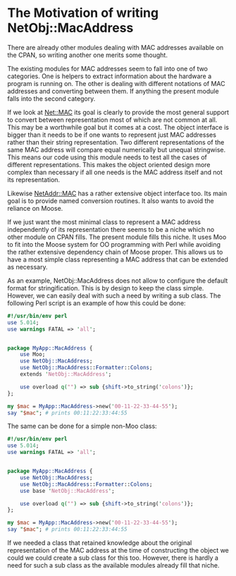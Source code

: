 The Motivation of writing NetObj::MacAddress
============================================

There are already other modules dealing with MAC addresses available on the
CPAN, so writing another one merits some thought.

The existing modules for MAC addresses seem to fall into one of two categories.
One is helpers to extract information about the hardware a program is running
on.  The other is dealing with different notations of MAC addresses and
converting between them.  If anything the present module falls into the second
category.

If we look at [Net::MAC](https://metacpan.org/pod/Net::MAC) its goal is
clearly to provide the most general support to convert between representation
most of which are not common at all.  This may be a worthwhile goal but it
comes at a cost.  The object interface is bigger than it needs to be if one
wants to represent just MAC addresses rather than their string representation.
Two different representations of the same MAC address will compare equal
numerically but unequal stringwise.  This means our code using this module
needs to test all the cases of different representations.  This makes the
object oriented design more complex than necessary if all one needs is the MAC
address itself and not its representation.

Likewise [NetAddr::MAC](https://metacpan.org/pod/NetAddr::MAC) has a rather
extensive object interface too.  Its main goal is to provide named conversion
routines.  It also wants to avoid the reliance on Moose.

If we just want the most minimal class to represent a MAC address independently
of its representation there seems to be a niche which no other module on CPAN
fills.  The present module fills this niche.  It uses Moo to fit into the Moose
system for OO programming with Perl while avoiding the rather extensive
dependency chain of Moose proper.  This allows us to have a most simple class
representing a MAC address that can be extended as necessary.

As an example, NetObj::MacAddress does not allow to configure the default
format for stringification.  This is by design to keep the class simple.
However, we can easily deal with such a need by writing a sub class.  The
following Perl script is an example of how this could be done:

```perl
#!/usr/bin/env perl
use 5.014;
use warnings FATAL => 'all';


package MyApp::MacAddress {
    use Moo;
    use NetObj::MacAddress;
    use NetObj::MacAddress::Formatter::Colons;
    extends 'NetObj::MacAddress';

    use overload q("") => sub {shift->to_string('colons')};
};

my $mac = MyApp::MacAddress->new('00-11-22-33-44-55');
say "$mac"; # prints 00:11:22:33:44:55
```

The same can be done for a simple non-Moo class:

```perl
#!/usr/bin/env perl
use 5.014;
use warnings FATAL => 'all';


package MyApp::MacAddress {
    use NetObj::MacAddress;
    use NetObj::MacAddress::Formatter::Colons;
    use base 'NetObj::MacAddress';

    use overload q("") => sub {shift->to_string('colons')};
};

my $mac = MyApp::MacAddress->new('00-11-22-33-44-55');
say "$mac"; # prints 00:11:22:33:44:55
```

If we needed a class that retained knowledge about the original representation
of the MAC address at the time of constructing the object we could we could
create a sub class for this too.  However, there is hardly a need for such a
sub class as the available modules already fill that niche.

